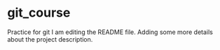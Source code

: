 # git_course
Practice for git
I am editing the README file. Adding some more details about the project description.
